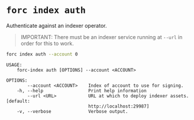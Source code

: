 # `forc index auth`

Authenticate against an indexer operator.

> IMPORTANT: There must be an indexer service running at `--url` in order for this to work.

```bash
forc index auth --account 0
```

```text
USAGE:
    forc-index auth [OPTIONS] --account <ACCOUNT>

OPTIONS:
        --account <ACCOUNT>    Index of account to use for signing.
    -h, --help                 Print help information
        --url <URL>            URL at which to deploy indexer assets. [default:
                               http://localhost:29987]
    -v, --verbose              Verbose output.
```